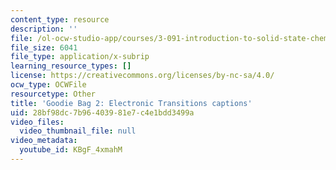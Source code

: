 ```yaml
---
content_type: resource
description: ''
file: /ol-ocw-studio-app/courses/3-091-introduction-to-solid-state-chemistry-fall-2018/KBgF_4xmahM_captions.webvtt
file_size: 6041
file_type: application/x-subrip
learning_resource_types: []
license: https://creativecommons.org/licenses/by-nc-sa/4.0/
ocw_type: OCWFile
resourcetype: Other
title: 'Goodie Bag 2: Electronic Transitions captions'
uid: 28bf98dc-7b96-4039-81e7-c4e1bdd3499a
video_files:
  video_thumbnail_file: null
video_metadata:
  youtube_id: KBgF_4xmahM
---
```

